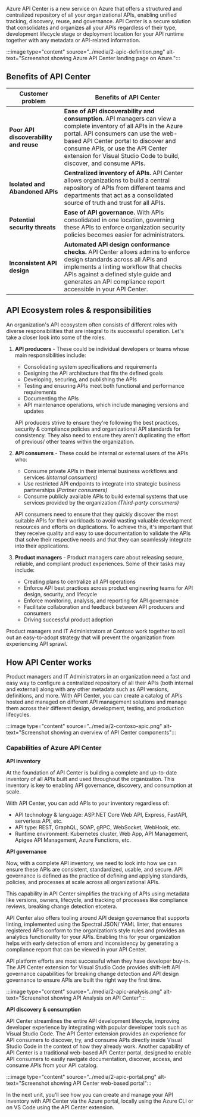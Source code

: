 Azure API Center is a new service on Azure that offers a structured and centralized repository of all your organizational APIs, enabling unified tracking, discovery, reuse, and governance. API Center is a secure solution that consolidates and organizes all your APIs regardless of their type, development lifecycle stage or deployment location for your API runtime together with any metadata or API-related information.

:::image type="content" source="../media/2-apic-definition.png" alt-text="Screenshot showing Azure API Center landing page on Azure.":::

## Benefits of API Center

| Customer problem| Benefits of API Center |
|----------|----------|
| **Poor API discoverability and reuse**   | **Ease of API discoverability and consumption.** API managers can view a complete inventory of all APIs in the Azure portal. API consumers can use the web-based API Center portal to discover and consume APIs, or use the API Center extension for Visual Studio Code to build, discover, and consume APIs.     |
| **Isolated and Abandoned APIs**    | **Centralized inventory of APIs.** API Center allows organizations to build a central repository of APIs from different teams and departments that act as a consolidated source of truth and trust for all APIs.    |
| **Potential security threats**    | **Ease of API governance.** With APIs consolidated in one location, governing these APIs to enforce organization security policies becomes easier for administrators.    |
| **Inconsistent API design**   | **Automated API design conformance checks.** API Center allows admins to enforce design standards across all APIs and implements a linting workflow that checks APIs against a defined style guide and generates an API compliance report accessible in your API Center.    |

## API Ecosystem roles & responsibilities

An organization's API ecosystem often consists of different roles with diverse responsibilities that are integral to its successful operation. Let's take a closer look into some of the roles.

1. **API producers** - These could be individual developers or teams whose main responsibilities include:
    - Consolidating system specifications and requirements
    - Designing the API architecture that fits the defined goals
    - Developing, securing, and publishing the APIs
    - Testing and ensuring APIs meet both functional and performance requirements
    - Documenting the APIs
    - API maintenance operations, which include managing versions and updates

    API producers strive to ensure they're following the best practices, security & compliance policies and organizational API standards for consistency. They also need to ensure they aren't duplicating the effort of previous/ other teams within the organization.

1. **API consumers** - These could be internal or external users of the APIs who:
    - Consume private APIs in their internal business workflows and services *(Internal consumers)*
    - Use restricted API endpoints to integrate into strategic business partnerships *(Partner consumers)*
    - Consume publicly available APIs to build external systems that use services provided by the organization *(Third-party consumers)*

    API consumers need to ensure that they quickly discover the most suitable APIs for their workloads to avoid wasting valuable development resources and efforts on duplications. To achieve this, it's important that they receive quality and easy to use documentation to validate the APIs that solve their respective needs and that they can seamlessly integrate into their applications.

1. **Product managers** - Product managers care about releasing secure, reliable, and compliant product experiences. Some of their tasks may include:
    - Creating plans to centralize all API operations
    - Enforce API best practices across product engineering teams for API design, security, and lifecycle
    - Enforce monitoring, analysis, and reporting for API governance
    - Facilitate collaboration and feedback between API producers and consumers
    - Driving successful product adoption

Product managers and IT Administrators at Contoso work together to roll out an easy-to-adopt strategy that will prevent the organization from experiencing API sprawl.

## How API Center works

Product managers and IT Administrators in an organization  need a fast and easy way to configure a centralized repository of all their APIs (both internal and external) along with any other metadata such as API versions, definitions, and more.
With API Center, you can create a catalog of APIs hosted and managed on different API management solutions and manage them across their different design, development, testing, and production lifecycles.

:::image type="content" source="../media/2-contoso-apic.png" alt-text="Screenshot showing an overview of API Center components":::

### Capabilities of Azure API Center

**API inventory**

At the foundation of API Center is building a complete and up-to-date inventory of all APIs built and used throughout the organization. This inventory is key to enabling API governance, discovery, and consumption at scale.

With API Center, you can add APIs to your inventory regardless of:

- API technology & language: ASP.NET Core Web API, Express, FastAPI, serverless API, etc.
- API type: REST, GraphQL, SOAP, gRPC, WebSocket, WebHook, etc.
- Runtime environment: Kubernetes cluster, Web App, API Management, Apigee API Management, Azure Functions, etc.

**API governance**

Now, with a complete API inventory, we need to look into how we can ensure these APIs are consistent, standardized, usable, and secure. API governance is defined as the practice of defining and applying standards, policies, and processes at scale across all organizational APIs.

This capability in API Center simplifies the tracking of APIs using metadata like versions, owners, lifecycle, and tracking of processes like compliance reviews, breaking change detection etcetera.

API Center also offers tooling around API design governance that supports linting, implemented using the Spectral JSON/ YAML linter, that ensures registered APIs conform to the organization’s style rules and provides an analytics functionality for your APIs. Enabling this for your organization helps with early detection of errors and inconsistency by generating a compliance report that can be viewed in your API Center.

API platform efforts are most successful when they have developer buy-in. The API Center extension for Visual Studio Code provides shift-left API governance capabilities for breaking change detection and API design governance to ensure APIs are built the right way the first time.

:::image type="content" source="../media/2-apic-analysis.png" alt-text="Screenshot showing API Analysis on API Center":::

**API discovery & consumption**

API Center streamlines the entire API development lifecycle, improving developer experience by integrating with popular developer tools such as Visual Studio Code. The API Center extension provides an experience for API consumers to discover, try, and consume APIs directly inside Visual Studio Code in the context of how they already work. Another capability of API Center is a traditional web-based API Center portal, designed to enable API consumers to easily navigate documentation, discover, access, and consume APIs from your API catalog.

:::image type="content" source="../media/2-apic-portal.png" alt-text="Screenshot showing API Center web-based portal":::

In the next unit, you'll see how you can create and manage your API inventory with API Center via the Azure portal, locally using the Azure CLI or on VS Code using the API Center extension.
